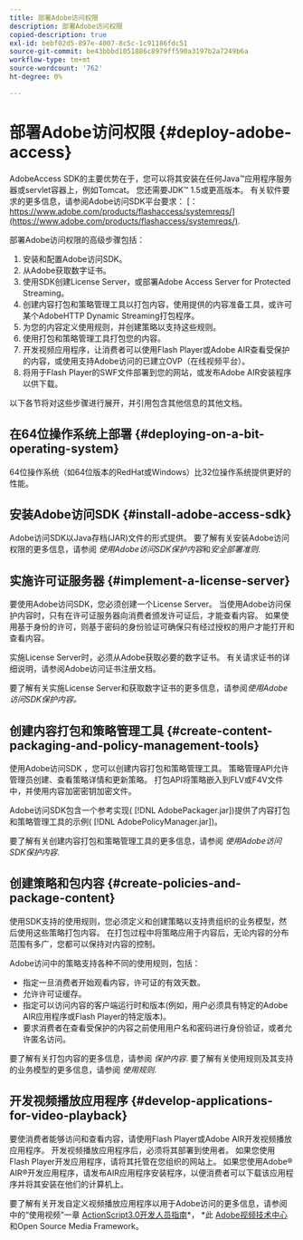 ```yaml
---
title: 部署Adobe访问权限
description: 部署Adobe访问权限
copied-description: true
exl-id: bebf02d5-897e-4007-8c5c-1c91186fdc51
source-git-commit: be43bbbd1051886c8979ff590a3197b2a7249b6a
workflow-type: tm+mt
source-wordcount: '762'
ht-degree: 0%

---
```


# 部署Adobe访问权限 {#deploy-adobe-access}

AdobeAccess SDK的主要优势在于，您可以将其安装在任何Java™应用程序服务器或servlet容器上，例如Tomcat。 您还需要JDK™ 1.5或更高版本。 有关软件要求的更多信息，请参阅Adobe访问SDK平台要求： [： https://www.adobe.com/products/flashaccess/systemreqs/](https://www.adobe.com/products/flashaccess/systemreqs/).

部署Adobe访问权限的高级步骤包括：

1. 安装和配置Adobe访问SDK。
1. 从Adobe获取数字证书。
1. 使用SDK创建License Server，或部署Adobe Access Server for Protected Streaming。
1. 创建内容打包和策略管理工具以打包内容，使用提供的内容准备工具，或许可某个AdobeHTTP Dynamic Streaming打包程序。
1. 为您的内容定义使用规则，并创建策略以支持这些规则。
1. 使用打包和策略管理工具打包您的内容。
1. 开发视频应用程序，让消费者可以使用Flash Player或Adobe AIR查看受保护的内容，或使用支持Adobe访问的已建立OVP（在线视频平台）。
1. 将用于Flash Player的SWF文件部署到您的网站，或发布Adobe AIR安装程序以供下载。

以下各节将对这些步骤进行展开，并引用包含其他信息的其他文档。

## 在64位操作系统上部署 {#deploying-on-a-bit-operating-system}

64位操作系统（如64位版本的RedHat或Windows）比32位操作系统提供更好的性能。

## 安装Adobe访问SDK {#install-adobe-access-sdk}

Adobe访问SDK以Java存档(JAR)文件的形式提供。 要了解有关安装Adobe访问权限的更多信息，请参阅 *使用Adobe访问SDK保护内容*&#x200B;和&#x200B;*安全部署准则*.

## 实施许可证服务器 {#implement-a-license-server}

要使用Adobe访问SDK，您必须创建一个License Server。 当使用Adobe访问保护内容时，只有在许可证服务器向消费者颁发许可证后，才能查看内容。 如果使用基于身份的许可，则基于密码的身份验证可确保只有经过授权的用户才能打开和查看内容。

实施License Server时，必须从Adobe获取必要的数字证书。 有关请求证书的详细说明，请参阅Adobe访问证书注册文档。

要了解有关实施License Server和获取数字证书的更多信息，请参阅*使用Adobe访问SDK保护内容。*

## 创建内容打包和策略管理工具 {#create-content-packaging-and-policy-management-tools}

使用Adobe访问SDK ，您可以创建内容打包和策略管理工具。 策略管理API允许管理员创建、查看策略详情和更新策略。 打包API将策略嵌入到FLV或F4V文件中，并使用内容加密密钥加密文件。

Adobe访问SDK包含一个参考实现( [!DNL AdobePackager.jar])提供了内容打包和策略管理工具的示例( [!DNL AdobePolicyManager.jar])。

要了解有关创建内容打包和策略管理工具的更多信息，请参阅 *使用Adobe访问SDK保护内容*.

## 创建策略和包内容 {#create-policies-and-package-content}

使用SDK支持的使用规则，您必须定义和创建策略以支持贵组织的业务模型，然后使用这些策略打包内容。 在打包过程中将策略应用于内容后，无论内容的分布范围有多广，您都可以保持对内容的控制。

Adobe访问中的策略支持各种不同的使用规则，包括：

* 指定一旦消费者开始观看内容，许可证的有效天数。
* 允许许可证缓存。
* 指定可以访问内容的客户端运行时和版本(例如，用户必须具有特定的Adobe AIR应用程序或Flash Player的特定版本)。
* 要求消费者在查看受保护的内容之前使用用户名和密码进行身份验证，或者允许匿名访问。

要了解有关打包内容的更多信息，请参阅 *保护内容*. 要了解有关使用规则及其支持的业务模型的更多信息，请参阅 *使用规则*.

## 开发视频播放应用程序 {#develop-applications-for-video-playback}

要使消费者能够访问和查看内容，请使用Flash Player或Adobe AIR开发视频播放应用程序。 开发视频播放应用程序后，必须将其部署到使用者。 如果您使用Flash Player开发应用程序，请将其托管在您组织的网站上。 如果您使用Adobe® AIR®开发应用程序，请发布AIR应用程序安装程序，以便消费者可以下载该应用程序并将其安装在他们的计算机上。

要了解有关开发自定义视频播放应用程序以用于Adobe访问的更多信息，请参阅中的“使用视频”一章 [ActionScript3.0开发人员指南](https://help.adobe.com/en_US/as3/dev/WS9936fa0d5984e93b3f4f38ec1272a447844-8000.html)*， *此 [Adobe视频技术中心](https://www.adobe.com/devnet/video/)和Open Source Media Framework。
